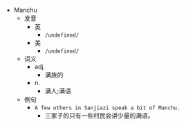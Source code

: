 - Manchu
  - 发音
    - 英
      - `/undefined/`
    - 美
      - `/undefined/`
  - 词义
    - adj.
      - 满族的
    - n.
      - 满人;满语
  - 例句
    - `A few others in Sanjiazi speak a bit of Manchu.`
      - 三家子的只有一些村民会讲少量的满语。

